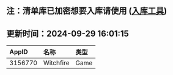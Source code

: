 ## 注：清单库已加密想要入库请使用 ([入库工具](https://github.com/BlankTMing/ManifestAutoUpdate/releases))

## 更新时间：2024-09-29 16:01:15
| AppID | 名称 | 类型  |
| :-------------------- | :----------------------------- | :----------- |
| 3156770 | Witchfire| Game |

